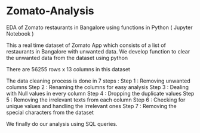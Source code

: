 # Zomato-Analysis
EDA of Zomato restaurants in Bangalore using functions in Python ( Jupyter Notebook )

This a real time dataset of Zomato App which consists of a list of restaurants in Bangalore with unwanted data.
We develop function to clear the unwanted data from the dataset using python

There are 56255 rows x 13 columns in this dataset

The data cleaning process is done in 7 steps :
Step 1 : Removing unwanted columns
Step 2 : Renaming the columns for easy analysis
Step 3 : Dealing with Null values in every column
Step 4 : Dropping the duplicate values
Step 5 : Removing the irrelevant texts from each column
Step 6 : Checking for unique values and handling the irrelevant ones
Step 7 : Removing the special characters from the dataset

We finally do our analysis using SQL queries.
